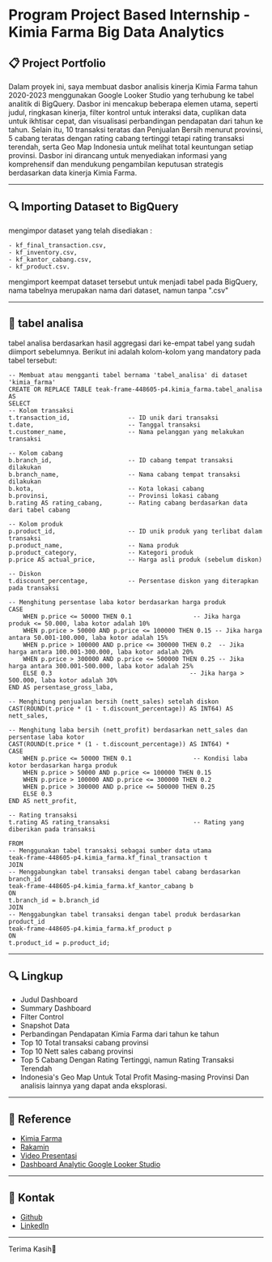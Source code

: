 # Program Project Based Internship - Kimia Farma Big Data Analytics

## 📋 **Project Portfolio** 
Dalam proyek ini, saya membuat dasbor analisis kinerja Kimia Farma tahun 2020-2023 menggunakan Google Looker Studio yang terhubung ke tabel analitik di BigQuery. Dasbor ini mencakup beberapa elemen utama, seperti judul, ringkasan kinerja, filter kontrol untuk interaksi data, cuplikan data untuk ikhtisar cepat, dan visualisasi perbandingan pendapatan dari tahun ke tahun. Selain itu, 10 transaksi teratas dan Penjualan Bersih menurut provinsi, 5 cabang teratas dengan rating cabang tertinggi tetapi rating transaksi terendah, serta Geo Map Indonesia untuk melihat total keuntungan setiap provinsi. Dasbor ini dirancang untuk menyediakan informasi yang komprehensif dan mendukung pengambilan keputusan strategis berdasarkan data kinerja Kimia Farma.

---

## 🔍 **Importing Dataset to BigQuery**
mengimpor dataset yang telah disediakan : 

	- kf_final_transaction.csv,
	- kf_inventory.csv,
	- kf_kantor_cabang.csv,
	- kf_product.csv.
 
mengimport keempat dataset tersebut untuk
menjadi tabel pada BigQuery, nama tabelnya merupakan nama
dari dataset, namun tanpa ".csv"

---

## 📌 **tabel analisa**
tabel analisa berdasarkan hasil aggregasi dari ke-empat tabel yang sudah diimport sebelumnya. Berikut ini adalah kolom-kolom yang mandatory pada tabel tersebut:

	-- Membuat atau mengganti tabel bernama 'tabel_analisa' di dataset 'kimia_farma'
	CREATE OR REPLACE TABLE teak-frame-448605-p4.kimia_farma.tabel_analisa AS
	SELECT 
    -- Kolom transaksi
    t.transaction_id,                -- ID unik dari transaksi
    t.date,                          -- Tanggal transaksi
    t.customer_name,                 -- Nama pelanggan yang melakukan transaksi

    -- Kolom cabang
    b.branch_id,                     -- ID cabang tempat transaksi dilakukan
    b.branch_name,                   -- Nama cabang tempat transaksi dilakukan
    b.kota,                          -- Kota lokasi cabang
    b.provinsi,                      -- Provinsi lokasi cabang
    b.rating AS rating_cabang,       -- Rating cabang berdasarkan data dari tabel cabang

    -- Kolom produk
    p.product_id,                    -- ID unik produk yang terlibat dalam transaksi
    p.product_name,                  -- Nama produk
    p.product_category,              -- Kategori produk
    p.price AS actual_price,         -- Harga asli produk (sebelum diskon)

    -- Diskon
    t.discount_percentage,           -- Persentase diskon yang diterapkan pada transaksi

    -- Menghitung persentase laba kotor berdasarkan harga produk
    CASE 
        WHEN p.price <= 50000 THEN 0.1                 -- Jika harga produk <= 50.000, laba kotor adalah 10%
        WHEN p.price > 50000 AND p.price <= 100000 THEN 0.15 -- Jika harga antara 50.001-100.000, laba kotor adalah 15%
        WHEN p.price > 100000 AND p.price <= 300000 THEN 0.2  -- Jika harga antara 100.001-300.000, laba kotor adalah 20%
        WHEN p.price > 300000 AND p.price <= 500000 THEN 0.25 -- Jika harga antara 300.001-500.000, laba kotor adalah 25%
        ELSE 0.3                                      -- Jika harga > 500.000, laba kotor adalah 30%
    END AS persentase_gross_laba,

    -- Menghitung penjualan bersih (nett_sales) setelah diskon
    CAST(ROUND(t.price * (1 - t.discount_percentage)) AS INT64) AS nett_sales,

    -- Menghitung laba bersih (nett_profit) berdasarkan nett_sales dan persentase laba kotor
    CAST(ROUND(t.price * (1 - t.discount_percentage)) AS INT64) * 
    CASE
        WHEN p.price <= 50000 THEN 0.1                 -- Kondisi laba kotor berdasarkan harga produk
        WHEN p.price > 50000 AND p.price <= 100000 THEN 0.15
        WHEN p.price > 100000 AND p.price <= 300000 THEN 0.2
        WHEN p.price > 300000 AND p.price <= 500000 THEN 0.25
        ELSE 0.3
    END AS nett_profit,

    -- Rating transaksi
    t.rating AS rating_transaksi                       -- Rating yang diberikan pada transaksi

	FROM
    -- Menggunakan tabel transaksi sebagai sumber data utama
    teak-frame-448605-p4.kimia_farma.kf_final_transaction t
	JOIN
    -- Menggabungkan tabel transaksi dengan tabel cabang berdasarkan branch_id
    teak-frame-448605-p4.kimia_farma.kf_kantor_cabang b
	ON
    t.branch_id = b.branch_id
	JOIN
    -- Menggabungkan tabel transaksi dengan tabel produk berdasarkan product_id
    teak-frame-448605-p4.kimia_farma.kf_product p
	ON
    t.product_id = p.product_id;

---

## 🔍 **Lingkup**
- Judul Dashboard
- Summary Dashboard
- Filter Control
- Snapshot Data
- Perbandingan Pendapatan Kimia Farma dari tahun ke tahun
- Top 10 Total transaksi cabang provinsi
- Top 10 Nett sales cabang provinsi
- Top 5 Cabang Dengan Rating Tertinggi, namun Rating Transaksi Terendah
- Indonesia's Geo Map Untuk Total Profit Masing-masing Provinsi Dan analisis lainnya yang dapat anda eksplorasi.

---

## 🔗 **Reference**
 - [Kimia Farma](https://www.kimiafarma.co.id/)
 - [Rakamin](https://www.rakamin.com/virtual-internship-experience/kimiafarma-big-data-analytics-virtual-internship-program)
 - [Video Presentasi](https://www.youtube.com/watch?v=-YhiBNG6Lz8)
 - [Dashboard Analytic Google Looker Studio](https://lookerstudio.google.com/reporting/22984c16-285a-4a42-9539-fd98e1739496)

---

## 📧 **Kontak**
 - [Github](https://github.com)
 - [LinkedIn](https://www.linkedin.com/in/putra-wijaya-b5b8a41a7/)

---
Terima Kasih🙏



